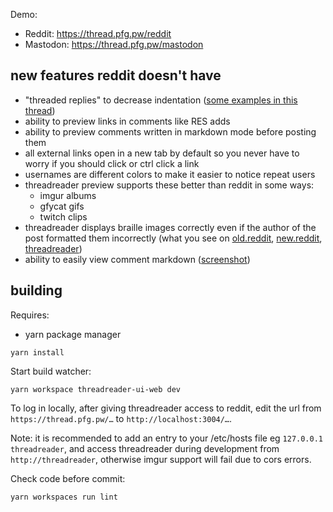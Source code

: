 Demo:

-   Reddit: https://thread.pfg.pw/reddit
-   Mastodon: https://thread.pfg.pw/mastodon

## new features reddit doesn't have

-   "threaded replies" to decrease indentation ([some examples in this thread](https://thread.pfg.pw/reddit/r/woooosh/comments/lcd26e/these_people_always_misunderstand_everything/))
-   ability to preview links in comments like RES adds
-   ability to preview comments written in markdown mode before posting them
-   all external links open in a new tab by default so you never have to worry if you should click or ctrl click a link
-   usernames are different colors to make it easier to notice repeat users
-   threadreader preview supports these better than reddit in some ways:
    -   imgur albums
    -   gfycat gifs
    -   twitch clips
-   threadreader displays braille images correctly even if the author of the post formatted them incorrectly
    (what you see on [old.reddit](https://i.imgur.com/7ZVrqUz.png), [new.reddit](https://i.imgur.com/gFT0dHG.png),
    [threadreader](https://i.imgur.com/Hxix93m.png))
-   ability to easily view comment markdown ([screenshot](https://i.imgur.com/zwGtAkV.png))

## building

Requires:

-   yarn package manager

```
yarn install
```

Start build watcher:

```
yarn workspace threadreader-ui-web dev
```

To log in locally, after giving threadreader access to reddit, edit the url from `https://thread.pfg.pw/…` to `http://localhost:3004/…`.

Note: it is recommended to add an entry to your /etc/hosts file eg `127.0.0.1 threadreader`, and access
threadreader during development from `http://threadreader`, otherwise imgur support will fail due to cors errors.

Check code before commit:

```
yarn workspaces run lint
```
